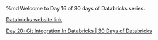 %md 
Welcome to Day 16 of 30 days of Databricks series.

[Databricks website link](https://www.databricks.com/)

[Day 20: Git Integration In Databricks | 30 Days of Databricks](https://youtu.be/ffMV1DuU_ic)